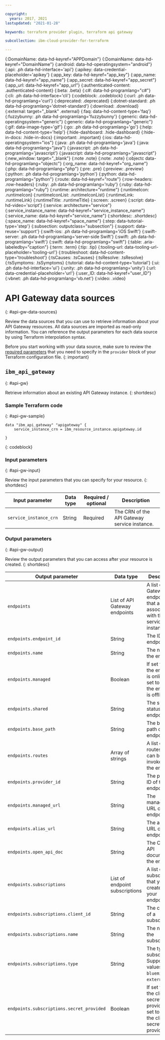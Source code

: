 ```yaml
---

copyright:
  years: 2017, 2021
lastupdated: "2021-01-28"

keywords: terraform provider plugin, terraform api gateway

subcollection: ibm-cloud-provider-for-terraform

---
```


{:DomainName: data-hd-keyref="APPDomain"}
{:DomainName: data-hd-keyref="DomainName"}
{:android: data-hd-operatingsystem="android"}
{:api: .ph data-hd-interface='api'}
{:apikey: data-credential-placeholder='apikey'}
{:app_key: data-hd-keyref="app_key"}
{:app_name: data-hd-keyref="app_name"}
{:app_secret: data-hd-keyref="app_secret"}
{:app_url: data-hd-keyref="app_url"}
{:authenticated-content: .authenticated-content}
{:beta: .beta}
{:c#: data-hd-programlang="c#"}
{:cli: .ph data-hd-interface='cli'}
{:codeblock: .codeblock}
{:curl: .ph data-hd-programlang='curl'}
{:deprecated: .deprecated}
{:dotnet-standard: .ph data-hd-programlang='dotnet-standard'}
{:download: .download}
{:external: target="_blank" .external}
{:faq: data-hd-content-type='faq'}
{:fuzzybunny: .ph data-hd-programlang='fuzzybunny'}
{:generic: data-hd-operatingsystem="generic"}
{:generic: data-hd-programlang="generic"}
{:gif: data-image-type='gif'}
{:go: .ph data-hd-programlang='go'}
{:help: data-hd-content-type='help'}
{:hide-dashboard: .hide-dashboard}
{:hide-in-docs: .hide-in-docs}
{:important: .important}
{:ios: data-hd-operatingsystem="ios"}
{:java: .ph data-hd-programlang='java'}
{:java: data-hd-programlang="java"}
{:javascript: .ph data-hd-programlang='javascript'}
{:javascript: data-hd-programlang="javascript"}
{:new_window: target="_blank"}
{:note .note}
{:note: .note}
{:objectc data-hd-programlang="objectc"}
{:org_name: data-hd-keyref="org_name"}
{:php: data-hd-programlang="php"}
{:pre: .pre}
{:preview: .preview}
{:python: .ph data-hd-programlang='python'}
{:python: data-hd-programlang="python"}
{:route: data-hd-keyref="route"}
{:row-headers: .row-headers}
{:ruby: .ph data-hd-programlang='ruby'}
{:ruby: data-hd-programlang="ruby"}
{:runtime: architecture="runtime"}
{:runtimeIcon: .runtimeIcon}
{:runtimeIconList: .runtimeIconList}
{:runtimeLink: .runtimeLink}
{:runtimeTitle: .runtimeTitle}
{:screen: .screen}
{:script: data-hd-video='script'}
{:service: architecture="service"}
{:service_instance_name: data-hd-keyref="service_instance_name"}
{:service_name: data-hd-keyref="service_name"}
{:shortdesc: .shortdesc}
{:space_name: data-hd-keyref="space_name"}
{:step: data-tutorial-type='step'}
{:subsection: outputclass="subsection"}
{:support: data-reuse='support'}
{:swift-ios: .ph data-hd-programlang='iOS Swift'}
{:swift-server: .ph data-hd-programlang='server-side Swift'}
{:swift: .ph data-hd-programlang='swift'}
{:swift: data-hd-programlang="swift"}
{:table: .aria-labeledby="caption"}
{:term: .term}
{:tip: .tip}
{:tooling-url: data-tooling-url-placeholder='tooling-url'}
{:troubleshoot: data-hd-content-type='troubleshoot'}
{:tsCauses: .tsCauses}
{:tsResolve: .tsResolve}
{:tsSymptoms: .tsSymptoms}
{:tutorial: data-hd-content-type='tutorial'}
{:ui: .ph data-hd-interface='ui'}
{:unity: .ph data-hd-programlang='unity'}
{:url: data-credential-placeholder='url'}
{:user_ID: data-hd-keyref="user_ID"}
{:vbnet: .ph data-hd-programlang='vb.net'}
{:video: .video}



# API Gateway data sources
{: #api-gw-data-sources}

Review the data sources that you can use to retrieve information about your API Gateway resources. All data sources are imported as read-only information. You can reference the output parameters for each data source by using Terraform interpolation syntax.

Before you start working with your data source, make sure to review the [required parameters](/docs/ibm-cloud-provider-for-terraform?topic=ibm-cloud-provider-for-terraform-provider-reference#required-parameters) that you need to specify in the `provider` block of your Terraform configuration file. 
{: important}

## `ibm_api_gateway`
{: #api-gw}

Retrieve information about an existing API Gateway instance. 
{: shortdesc}

### Sample Terraform code
{: #api-gw-sample}

```
data "ibm_api_gateway" "apigateway" {
    service_instance_crn = ibm_resource_instance.apigateway.id
    
}
```
{: codeblock}

### Input parameters
{: #api-gw-input}

Review the input parameters that you can specify for your resource. 
{: shortdesc}

| Input parameter | Data type | Required / optional | Description |
| ------------- |-------------| ----- | -------------- |
|`service_instance_crn`|String|Required|The CRN of the API Gateway service instance. |


### Output parameters
{: #api-gw-output}

Review the output parameters that you can access after your resource is created. 
{: shortdesc}

| Output parameter | Data type | Description |
| ------------- |-------------| -------------- |
|`endpoints`|List of API Gateway endpoints|A list of API Gateway endpoints that are associated with the service instance.|
|`endpoints.endpoint_id`|String|The ID of the endpoint.|
|`endpoints.name`|String|The name of the endpoint.|
|`endpoints.managed`|Boolean|If set to **true**, the endpoint is online. If set to **false**, the endpoint is offline.|
|`endpoints.shared`|String|The shared status of the endpoint.|
|`endpoints.base_path`|String|The base path of the endpoint.|
|`endpoints.routes`|Array of strings|A list of routes that can be invoked for the endpoint.|
|`endpoints.provider_id`|String|The provider ID of the endpoint.|
|`endpoints.managed_url`|String|The managed URL of an endpoint.|
|`endpoints.alias_url`|String|The alias URL of an endpoint.|
|`endpoints.open_api_doc`|String|The Open API document of the endpoint.|
|`endpoints.subscriptions`|List of endpoint subscriptions|A list of subscriptions that you created for your endpoint.|
|`endpoints.subscriptions.client_id`|String|The client ID of a subscription.|
|`endpoints.subscriptions.name`|String|The name of the subscription.|
|`endpoints.subscriptions.type`|String|The type of subscription. Supported values are `bluemix` and `external`.|
|`endpoints.subscriptions.secret_provided`|Boolean|If set to **true**, the client secret is provided. If set to **false**, the client secret is not provided.|
